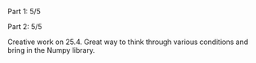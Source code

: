 Part 1:  5/5

Part 2:  5/5

Creative work on 25.4.  Great way to think through various conditions and bring in the Numpy library.

